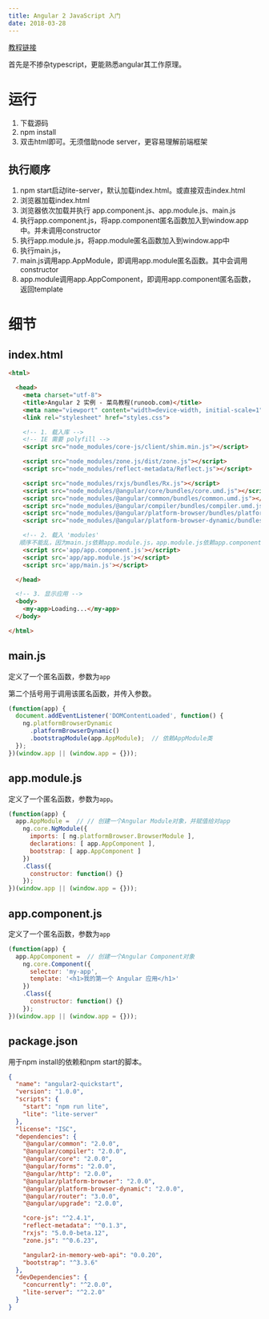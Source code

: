 ```yaml
---
title: Angular 2 JavaScript 入门
date: 2018-03-28
---
```







[教程链接](http://www.runoob.com/angularjs2/angularjs2-javascript-setup.html)


首先是不掺杂typescript，更能熟悉angular其工作原理。


# 运行
1. 下载源码
1. npm install
1. 双击html即可。无须借助node server，更容易理解前端框架






## 执行顺序
1. npm start启动lite-server，默认加载index.html。或直接双击index.html
1. 浏览器加载index.html
1. 浏览器依次加载并执行 app.component.js、app.module.js、main.js
  1. 执行app.component.js，将app.component匿名函数加入到window.app中。并未调用constructor
  1. 执行app.module.js，将app.module匿名函数加入到window.app中
  1. 执行main.js，
1. main.js调用app.AppModule，即调用app.module匿名函数。其中会调用constructor
1. app.module调用app.AppComponent，即调用app.component匿名函数，返回template

# 细节

## index.html

```html
<html>

  <head>
	<meta charset="utf-8">
    <title>Angular 2 实例 - 菜鸟教程(runoob.com)</title>
	<meta name="viewport" content="width=device-width, initial-scale=1">
    <link rel="stylesheet" href="styles.css">

    <!-- 1. 载入库 -->
    <!-- IE 需要 polyfill -->
    <script src="node_modules/core-js/client/shim.min.js"></script>

    <script src="node_modules/zone.js/dist/zone.js"></script>
    <script src="node_modules/reflect-metadata/Reflect.js"></script>

    <script src="node_modules/rxjs/bundles/Rx.js"></script>
    <script src="node_modules/@angular/core/bundles/core.umd.js"></script>
    <script src="node_modules/@angular/common/bundles/common.umd.js"></script>
    <script src="node_modules/@angular/compiler/bundles/compiler.umd.js"></script>
    <script src="node_modules/@angular/platform-browser/bundles/platform-browser.umd.js"></script>
    <script src="node_modules/@angular/platform-browser-dynamic/bundles/platform-browser-dynamic.umd.js"></script>

    <!-- 2. 载入 'modules'
   顺序不能乱，因为main.js依赖app.module.js，app.module.js依赖app.component.js -->
    <script src='app/app.component.js'></script>
    <script src='app/app.module.js'></script>
    <script src='app/main.js'></script>

  </head>

  <!-- 3. 显示应用 -->
  <body>
    <my-app>Loading...</my-app>
  </body>

</html>
```


## main.js

定义了一个匿名函数，参数为`app`

第二个括号用于调用该匿名函数，并传入参数。

```js
(function(app) {
  document.addEventListener('DOMContentLoaded', function() {
    ng.platformBrowserDynamic
      .platformBrowserDynamic()
      .bootstrapModule(app.AppModule);  // 依赖AppModule类
  });
})(window.app || (window.app = {}));
```

## app.module.js


定义了一个匿名函数，参数为`app`。
```js
(function(app) {
  app.AppModule =  // // 创建一个Angular Module对象，并赋值给对app
    ng.core.NgModule({
      imports: [ ng.platformBrowser.BrowserModule ],
      declarations: [ app.AppComponent ],
      bootstrap: [ app.AppComponent ]
    })
    .Class({
      constructor: function() {}
    });
})(window.app || (window.app = {}));
```



## app.component.js

定义了一个匿名函数，参数为`app`

```js
(function(app) {
  app.AppComponent =  // 创建一个Angular Component对象
    ng.core.Component({
      selector: 'my-app',
      template: '<h1>我的第一个 Angular 应用</h1>'
    })
    .Class({
      constructor: function() {}
    });
})(window.app || (window.app = {}));
```


## package.json
用于npm install的依赖和npm start的脚本。

```json
{
  "name": "angular2-quickstart",
  "version": "1.0.0",
  "scripts": {
    "start": "npm run lite",
    "lite": "lite-server"
  },
  "license": "ISC",
  "dependencies": {
    "@angular/common": "2.0.0",
    "@angular/compiler": "2.0.0",
    "@angular/core": "2.0.0",
    "@angular/forms": "2.0.0",
    "@angular/http": "2.0.0",
    "@angular/platform-browser": "2.0.0",
    "@angular/platform-browser-dynamic": "2.0.0",
    "@angular/router": "3.0.0",
    "@angular/upgrade": "2.0.0",

    "core-js": "^2.4.1",
    "reflect-metadata": "^0.1.3",
    "rxjs": "5.0.0-beta.12",
    "zone.js": "^0.6.23",

    "angular2-in-memory-web-api": "0.0.20",
    "bootstrap": "^3.3.6"
  },
  "devDependencies": {
    "concurrently": "^2.0.0",
    "lite-server": "^2.2.0"
  }
}
```
